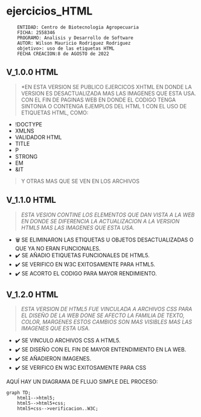 


# ejercicios_HTML 

```
    ENTIDAD: Centro de Biotecnologia Agropecuaria
    FICHA: 2558346
    PROGRAMO: Analisis y Desarrollo de Software
    AUTOR: Wilson Mauricio Rodriguez Rodriguez
    objetivo>: uso de las etiquetas HTML
    FECHA CREACION:8 de AGOSTO de 2022
```
## V_1.0.0 HTML
>*EN ESTA VERSION SE PUBLICO EJERCICOS XHTML EN DONDE LA VERSION ES DESACTUALIZADA MAS LAS IMAGENES QUE ESTA USA. CON EL FIN DE PAGINAS WEB EN DONDE EL CODIGO TENGA SINTONIA O CONTENGA EJEMPLOS DEL HTML 1 CON EL USO DE ETIQUETAS HTML, COMO:

- !DOCTYPE
- XMLNS
- VALIDADOR HTML
- TITLE
- P
- STRONG
- EM
- &IT
>Y OTRAS MAS QUE SE VEN EN LOS ARCHIVOS




## V_1.1.0 HTML
>*ESTA VESION CONTINE LOS ELEMENTOS QUE DAN VISTA A LA WEB EN DONDE SE DIFERENCIA LA ACTUALIZACION A LA VERSION HTML5 MAS LAS IMAGENES QUE ESTA USA.*
- :wastebasket: SE ELIMINARON LAS ETIQUETAS U OBJETOS DESACTUALIZADAS O QUE YA NO ERAN FUNCIONALES.
- :heavy_check_mark: SE AÑADIO ETIQUETAS FUNCIONALES DE HTML5.
- :heavy_check_mark: SE VERIFICO EN W3C EXITOSAMENTE PARA HTML5.
- :heavy_check_mark: SE ACORTO EL CODIGO PARA MAYOR RENDIMIENTO.


## V_1.2.0 HTML
>*ESTA VERSION DE HTML5 FUE VINCULADA A ARCHIVOS CSS PARA EL DISEÑO DE LA WEB DONE SE AFECTO LA FAMILIA DE TEXTO, COLOR, MARGENES ESTOS CAMBIOS SON MAS VISIBLES MAS LAS IMAGENES QUE ESTA USA.* 
- :heavy_check_mark: SE VINCULO ARCHIVOS CSS A HTML5.
- :heavy_check_mark: SE DISEÑO CON EL FIN DE MAYOR ENTENDIMIENTO EN LA WEB.
- :heavy_check_mark: SE AÑADIERON IMAGENES.
- :heavy_check_mark: SE VERIFICO EN W3C EXITOSAMENTE PARA CSS

AQUÍ HAY UN DIAGRAMA DE FLUJO SIMPLE DEL PROCESO:

```mermaid
graph TD;
    html1-->html5;
    html5-->html5+css;
    html5+css-->verificacion..W3C;
```
